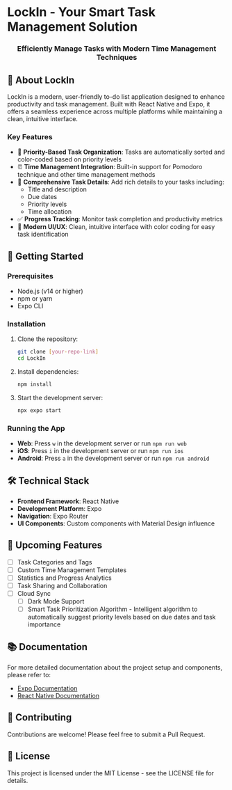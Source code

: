 # LockIn - Your Smart Task Management Solution

<div align="center">
    <h3>Efficiently Manage Tasks with Modern Time Management Techniques</h3>
</div>

## 📱 About LockIn

LockIn is a modern, user-friendly to-do list application designed to enhance productivity and task management. Built with React Native and Expo, it offers a seamless experience across multiple platforms while maintaining a clean, intuitive interface.

### Key Features

- 🎯 **Priority-Based Task Organization**: Tasks are automatically sorted and color-coded based on priority levels
- ⏰ **Time Management Integration**: Built-in support for Pomodoro technique and other time management methods
- 📝 **Comprehensive Task Details**: Add rich details to your tasks including:
  - Title and description
  - Due dates
  - Priority levels
  - Time allocation
- ✅ **Progress Tracking**: Monitor task completion and productivity metrics
- 🎨 **Modern UI/UX**: Clean, intuitive interface with color coding for easy task identification

## 🚀 Getting Started

### Prerequisites

- Node.js (v14 or higher)
- npm or yarn
- Expo CLI

### Installation

1. Clone the repository:

   ```bash
   git clone [your-repo-link]
   cd LockIn
   ```

2. Install dependencies:

   ```bash
   npm install
   ```

3. Start the development server:
   ```bash
   npx expo start
   ```

### Running the App

- **Web**: Press `w` in the development server or run `npm run web`
- **iOS**: Press `i` in the development server or run `npm run ios`
- **Android**: Press `a` in the development server or run `npm run android`

## 🛠 Technical Stack

- **Frontend Framework**: React Native
- **Development Platform**: Expo
- **Navigation**: Expo Router
- **UI Components**: Custom components with Material Design influence

## 🌟 Upcoming Features

- [ ] Task Categories and Tags
- [ ] Custom Time Management Templates
- [ ] Statistics and Progress Analytics
- [ ] Task Sharing and Collaboration
- [ ] Cloud Sync
  - [ ] Dark Mode Support
  - [ ] Smart Task Prioritization Algorithm - Intelligent algorithm to automatically suggest priority levels based on due dates and task importance

## 📚 Documentation

For more detailed documentation about the project setup and components, please refer to:

- [Expo Documentation](https://docs.expo.dev/)
- [React Native Documentation](https://reactnative.dev/docs/getting-started)

## 🤝 Contributing

Contributions are welcome! Please feel free to submit a Pull Request.

## 📄 License

This project is licensed under the MIT License - see the LICENSE file for details.
